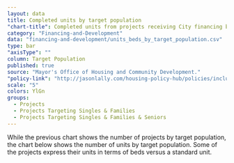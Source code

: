 ```yaml
---
layout: data
title: Completed units by target population
"chart-title": Completed units from projects receiving City financing by target population
category: "Financing-and-Development"
data: "financing-and-development/units_beds_by_target_population.csv"
type: bar
"axisType": ""
column: Target Population
published: true
source: "Mayor's Office of Housing and Community Development."
"policy-link": "http://jasonlally.com/housing-policy-hub/policies/inclusionary-housing/"
scale: "5"
colors: YlGn
groups:
  - Projects
  - Projects Targeting Singles & Families
  - Projects Targeting Singles & Families & Seniors
---
```


While the previous chart shows the number of projects by target population, the chart below shows the number of units by target population. Some of the projects express their units in terms of beds versus a standard unit.